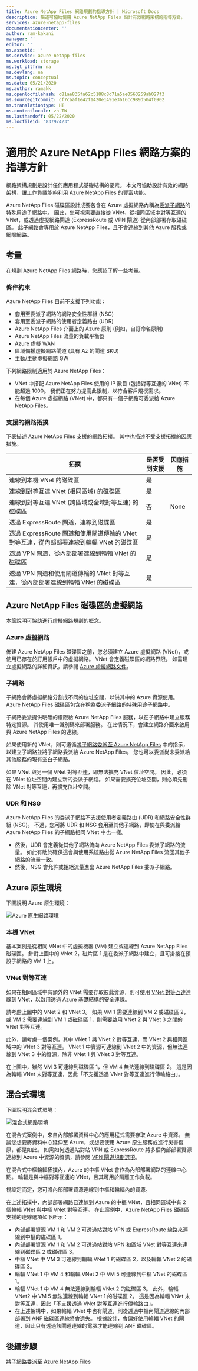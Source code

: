 ```yaml
---
title: Azure NetApp Files 網路規劃的指導方針 | Microsoft Docs
description: 描述可協助使用 Azure NetApp Files 設計有效網路架構的指導方針。
services: azure-netapp-files
documentationcenter: ''
author: ram-kakani
manager: ''
editor: ''
ms.assetid: ''
ms.service: azure-netapp-files
ms.workload: storage
ms.tgt_pltfrm: na
ms.devlang: na
ms.topic: conceptual
ms.date: 05/21/2020
ms.author: ramakk
ms.openlocfilehash: d81ae835fa62c5188c8d71a5ae0563259ab027f3
ms.sourcegitcommit: cf7caaf1e42f1420e1491e3616cc989d504f0902
ms.translationtype: HT
ms.contentlocale: zh-TW
ms.lasthandoff: 05/22/2020
ms.locfileid: "83797423"
---
```

# <a name="guidelines-for-azure-netapp-files-network-planning"></a>適用於 Azure NetApp Files 網路方案的指導方針

網路架構規劃是設計任何應用程式基礎結構的要素。 本文可協助設計有效的網路架構，讓工作負載能夠利用 Azure NetApp Files 的豐富功能。

Azure NetApp Files 磁碟區設計成要包含在 Azure 虛擬網路內稱為[委派子網路](https://docs.microsoft.com/azure/virtual-network/virtual-network-manage-subnet)的特殊用途子網路中。 因此，您可視需要直接從 VNet、從相同區域中對等互連的 VNet，或透過虛擬網路閘道 (ExpressRoute 或 VPN 閘道) 從內部部署存取磁碟區。 此子網路會專用於 Azure NetApp Files，且不會連線到其他 Azure 服務或網際網路。

## <a name="considerations"></a>考量  

在規劃 Azure NetApp Files 網路時，您應該了解一些考量。

### <a name="constraints"></a>條件約束

Azure NetApp Files 目前不支援下列功能： 

* 套用至委派子網路的網路安全性群組 (NSG)
* 套用至委派子網路的使用者定義路由 (UDR)
* Azure NetApp Files 介面上的 Azure 原則 (例如，自訂命名原則)
* Azure NetApp Files 流量的負載平衡器
* Azure 虛擬 WAN 
* 區域備援虛擬網路閘道 (具有 Az 的閘道 SKU) 
* 主動/主動虛擬網路 GW 

下列網路限制適用於 Azure NetApp Files：

* VNet 中搭配 Azure NetApp Files 使用的 IP 數目 (包括對等互連的 VNet) 不能超過 1000。 我們正在努力提高此限制，以符合客戶規模需求。 
* 在每個 Azure 虛擬網路 (VNet) 中，都只有一個子網路可委派給 Azure NetApp Files。


### <a name="supported-network-topologies"></a>支援的網路拓撲

下表描述 Azure NetApp Files 支援的網路拓撲。  其中也描述不受支援拓撲的因應措施。 

|    拓撲    |    是否受到支援    |     因應措施    |
|-------------------------------------------------------------------------------------------------------------------------------|--------------------|-----------------------------------------------------------------------------|
|    連線到本機 VNet 的磁碟區    |    是    |         |
|    連線到對等互連 VNet (相同區域) 的磁碟區    |    是    |         |
|    連線到對等互連 VNet (跨區域或全域對等互連) 的磁碟區    |    否    |    None    |
|    透過 ExpressRoute 閘道，連線到磁碟區    |    是    |         |
|    透過 ExpressRoute 閘道和使用閘道傳輸的 VNet 對等互連，從內部部署連線到輪輻 VNet 的磁碟區    |    是    |        |
|    透過 VPN 閘道，從內部部署連線到輪輻 VNet 的磁碟區    |    是    |         |
|    透過 VPN 閘道和使用閘道傳輸的 VNet 對等互連，從內部部署連線到輪輻 VNet 的磁碟區    |    是    |         |


## <a name="virtual-network-for-azure-netapp-files-volumes"></a>Azure NetApp Files 磁碟區的虛擬網路

本節說明可協助進行虛擬網路規劃的概念。

### <a name="azure-virtual-networks"></a>Azure 虛擬網路

佈建 Azure NetApp Files 磁碟區之前，您必須建立 Azure 虛擬網路 (VNet)，或使用已存在於訂用帳戶中的虛擬網路。 VNet 會定義磁碟區的網路界限。  如需建立虛擬網路的詳細資訊，請參閱 [Azure 虛擬網路文件](https://docs.microsoft.com/azure/virtual-network/virtual-networks-overview)。

### <a name="subnets"></a>子網路

子網路會將虛擬網路分割成不同的位址空間，以供其中的 Azure 資源使用。  Azure NetApp Files 磁碟區包含在稱為[委派子網路](https://docs.microsoft.com/azure/virtual-network/virtual-network-manage-subnet)的特殊用途子網路中。 

子網路委派提供明確的權限給 Azure NetApp Files 服務，以在子網路中建立服務特定資源。  其使用唯一識別碼來部署服務。 在此情況下，會建立網路介面來啟用與 Azure NetApp Files 的連線。

如果使用新的 VNet，則可遵循[將子網路委派至 Azure NetApp Files](azure-netapp-files-delegate-subnet.md) 中的指示，以建立子網路並將子網路委派給 Azure NetApp Files。 您也可以委派尚未委派給其他服務的現有空白子網路。

如果 VNet 與另一個 VNet 對等互連，即無法擴充 VNet 位址空間。 因此，必須在 VNet 位址空間內建立新的委派子網路。 如果需要擴充位址空間，則必須先刪除 VNet 對等互連，再擴充位址空間。

### <a name="udrs-and-nsgs"></a>UDR 和 NSG

Azure NetApp Files 的委派子網路不支援使用者定義路由 (UDR) 和網路安全性群組 (NSG)。 不過，您可將 UDR 和 NSG 套用至其他子網路，即使在與委派給 Azure NetApp Files 的子網路相同 VNet 中也一樣。

* 然後，UDR 會定義從其他子網路流向 Azure NetApp Files 委派子網路的流量。 如此有助於確保這會與使用系統路由從 Azure NetApp Files 流回其他子網路的流量一致。  
* 然後，NSG 會允許或拒絕流量進出 Azure NetApp Files 委派子網路。 

## <a name="azure-native-environments"></a>Azure 原生環境

下圖說明 Azure 原生環境：

![Azure 原生網路環境](../media/azure-netapp-files/azure-netapp-files-network-azure-native-environment.png)

### <a name="local-vnet"></a>本機 VNet

基本案例是從相同 VNet 中的虛擬機器 (VM) 建立或連線到 Azure NetApp Files 磁碟區。 針對上圖中的 VNet 2，磁片區 1 是在委派子網路中建立，且可掛接在預設子網路的 VM 1 上。

### <a name="vnet-peering"></a>VNet 對等互連

如果在相同區域中有額外的 VNet 需要存取彼此資源，則可使用 [VNet 對等互連](https://docs.microsoft.com/azure/virtual-network/virtual-network-peering-overview)連線到 VNet，以啟用透過 Azure 基礎結構的安全連線。 

請考慮上圖中的 VNet 2 和 VNet 3。 如果 VM 1 需要連線到 VM 2 或磁碟區 2，或 VM 2 需要連線到 VM 1 或磁碟區 1，則需要啟用 VNet 2 與 VNet 3 之間的 VNet 對等互連。 

此外，請考慮一個案例，其中 VNet 1 與 VNet 2 對等互連，而 VNet 2 與相同區域中的 VNet 3 對等互連。 VNet 1 中資源可連線到 VNet 2 中的資源，但無法連線到 VNet 3 中的資源，除非 VNet 1 與 VNet 3 對等互連。 

在上圖中，雖然 VM 3 可連線到磁碟區 1，但 VM 4 無法連線到磁碟區 2。  這是因為輪輻 VNet 未對等互連，因此「不支援透過 VNet 對等互連進行傳輸路由」。

## <a name="hybrid-environments"></a>混合式環境

下圖說明混合式環境： 

![混合式網路環境](../media/azure-netapp-files/azure-netapp-files-network-hybrid-environment.png)

在混合式案例中，來自內部部署資料中心的應用程式需要存取 Azure 中資源。  無論您想要將資料中心延伸至 Azure，或想要使用 Azure 原生服務或進行災害復原，都是如此。 如需如何透過站對站 VPN 或 ExpressRoute 將多個內部部署資源連線到 Azure 中資源的資訊，請參閱 [VPN 閘道規劃選項](https://docs.microsoft.com/azure/vpn-gateway/vpn-gateway-about-vpngateways?toc=%2fazure%2fvirtual-network%2ftoc.json#planningtable)。

在混合式中樞輪輻拓撲內，Azure 的中樞 VNet 會作為內部部署網路的連線中心點。 輪輻是與中樞對等互連的 VNet，且其可用於隔離工作負載。

視設定而定，您可將內部部署資源連線到中樞和輪輻內的資源。

在上述拓撲中，內部部署網路已連線到 Azure 的中樞 VNet，且相同區域中有 2 個輪輻 VNet 與中樞 VNet 對等互連。  在此案例中，Azure NetApp Files 磁碟區支援的連線選項如下所示：

* 內部部署資源 VM 1 和 VM 2 可透過站對站 VPN 或 ExpressRoute 線路來連線到中樞的磁碟區 1。 
* 內部部署資源 VM 1 和 VM 2 可透過站對站 VPN 和區域 VNet 對等互連來連線到磁碟區 2 或磁碟區 3。
* 中樞 VNet 中 VM 3 可連線到輪輻 VNet 1 的磁碟區 2，以及輪輻 VNet 2 的磁碟區 3。
* 輪輻 VNet 1 中 VM 4 和輪輻 VNet 2 中 VM 5 可連線到中樞 VNet 的磁碟區 1。
* 輪輻 VNet 1 中 VM 4 無法連線到輪輻 VNet 2 的磁碟區 3。 此外，輪輻 VNet2 中 VM 5 無法連線到輪輻 VNet 1 的磁碟區 2。 這是因為輪輻 VNet 未對等互連，因此「不支援透過 VNet 對等互連進行傳輸路由」。
* 在上述架構中，如果輪輻 VNet 中也有閘道，則從透過中樞內閘道連線的內部部署到 ANF 磁碟區連線將會遺失。 根據設計，會偏好使用輪輻 VNet 的閘道，因此只有透過該閘道連線的電腦才能連線到 ANF 磁碟區。

## <a name="next-steps"></a>後續步驟

[將子網路委派至 Azure NetApp Files](azure-netapp-files-delegate-subnet.md)
